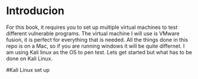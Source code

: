 # Introducion
For this book, it requires you to set up multiple virtual machines to test different vulnerable programs. The virtual machine I will use is VMware fusion, it is perfect for everything that is needed. All the things done in this repo is on a Mac, so if you are running windows it will be quite differnet. I am using Kali linux as the OS to pen test. Lets get started but what has to be done on Kali Linux.

#Kali Linux set up
